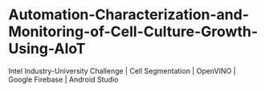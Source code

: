# Automation-Characterization-and-Monitoring-of-Cell-Culture-Growth-Using-AIoT
Intel Industry-University Challenge | Cell Segmentation | OpenVINO | Google Firebase | Android Studio
